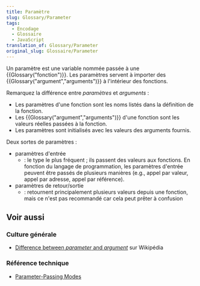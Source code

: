```yaml
---
title: Paramètre
slug: Glossary/Parameter
tags:
  - Encodage
  - Glossaire
  - JavaScript
translation_of: Glossary/Parameter
original_slug: Glossaire/Parameter
---
```

Un paramètre est une variable nommée passée à une {{Glossary("fonction")}}. Les paramètres servent à importer des {{Glossary("argument","arguments")}} à l'intérieur des fonctions.

Remarquez la différence entre _paramètres_ et _arguments_ :

- Les paramètres d'une fonction sont les noms listés dans la définition de la fonction.
- Les {{Glossary("argument","arguments")}} d'une fonction sont les valeurs réelles passées à la fonction.
- Les paramètres sont initialisés avec les valeurs des arguments fournis.

Deux sortes de paramètres :

- paramètres d'entrée
  - : le type le plus fréquent ; ils passent des valeurs aux fonctions. En fonction du langage de programmation, les paramètres d'entrée peuvent être passés de plusieurs manières (e.g., appel par valeur, appel par adresse, appel par référence).
- paramètres de retour/sortie
  - : retournent principalement plusieurs valeurs depuis une fonction, mais ce n'est pas recommandé car cela peut prêter à confusion

## Voir aussi

### Culture générale

- [Difference between _parameter_ and _argument_](http://en.wikipedia.org/wiki/Parameter_%28computer_programming%29#Parameters_and_arguments) sur Wikipédia

### Référence technique

- [Parameter-Passing Modes](http://pages.cs.wisc.edu/~hasti/cs368/CppTutorial/NOTES/PARAMS.html)
